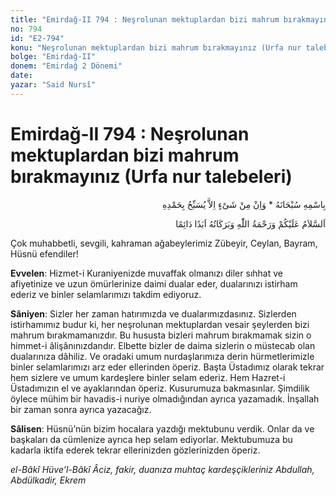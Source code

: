 ```yaml
---
title: "Emirdağ-II 794 : Neşrolunan mektuplardan bizi mahrum bırakmayınız (Urfa nur talebeleri)"
no: 794
id: "E2-794"
konu: "Neşrolunan mektuplardan bizi mahrum bırakmayınız (Urfa nur talebeleri)"
bolge: "Emirdağ-II"
donem: "Emirdağ 2 Dönemi"
date: 
yazar: "Said Nursî"
---
```


# Emirdağ-II 794 : Neşrolunan mektuplardan bizi mahrum bırakmayınız (Urfa nur talebeleri)

<p class="arabic" dir="rtl" title="Meal: “Subhân Allah’ın adıyla” * “Hiçbir şey yoktur ki O'nu hamd ile tesbih etmesin” [İsrâ 17:44]">بِاسْمِهِ سُبْحَانَهُ * وَاِنْ مِنْ شَىْءٍ اِلاَّ يُسَبِّحُ بِحَمْدِهِ</p>

<p class="arabic" dir="rtl" title="Meal: “Allah’ın selâmı, rahmeti ve bereketleri, ebedî ve dâimî olarak üzerinize olsun.”">اَلسَّلاَمُ عَلَيْكُمْ وَرَحْمَةُ اللّٰهِ وَبَرَكَاتُهُ اَبَدًا دَائِمًا</p>

Çok muhabbetli, sevgili, kahraman ağabeylerimiz Zübeyir, Ceylan, Bayram, Hüsnü efendiler!

**Evvelen**: Hizmet-i Kuraniyenizde muvaffak olmanızı diler sıhhat ve afiyetinize ve uzun ömürlerinize daimi dualar eder, dualarınızı istirham ederiz ve binler selamlarımızı takdim ediyoruz.

**Sâniyen**: Sizler her zaman hatırımızda ve dualarımızdasınız. Sizlerden istirhamımız budur ki, her neşrolunan mektuplardan vesair şeylerden bizi mahrum bırakmamanızdır. Bu hususta bizleri mahrum bırakmamak sizin o himmet-i âlişânınızdandır. Elbette bizler de daima sizlerin o müstecab olan dualarınıza dâhiliz. Ve oradaki umum nurdaşlarımıza derin hürmetlerimizle binler selamlarımızı arz eder ellerinden öperiz. Başta Üstadımız olarak tekrar hem sizlere ve umum kardeşlere binler selam ederiz. Hem Hazret-i Üstadımızın el ve ayaklarından öperiz. Kusurumuza bakmasınlar. Şimdilik öylece mühim bir havadis-i nuriye olmadığından ayrıca yazamadık. İnşallah bir zaman sonra ayrıca yazacağız.

**Sâlisen**: Hüsnü’nün bizim hocalara yazdığı mektubunu verdik. Onlar da ve başkaları da cümlenize ayrıca hep selam ediyorlar. Mektubumuza bu kadarla iktifa ederek tekrar ellerinizden gözlerinizden öperiz.

*el-Bâkî Hüve’l-Bâkî*
*Âciz, fakir, duanıza muhtaç kardeşçikleriniz*
*Abdullah, Abdülkadir, Ekrem*
